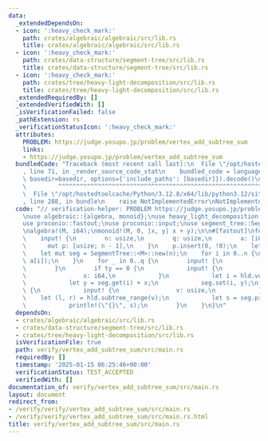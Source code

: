 ```yaml
---
data:
  _extendedDependsOn:
  - icon: ':heavy_check_mark:'
    path: crates/algebraic/algebraic/src/lib.rs
    title: crates/algebraic/algebraic/src/lib.rs
  - icon: ':heavy_check_mark:'
    path: crates/data-structure/segment-tree/src/lib.rs
    title: crates/data-structure/segment-tree/src/lib.rs
  - icon: ':heavy_check_mark:'
    path: crates/tree/heavy-light-decomposition/src/lib.rs
    title: crates/tree/heavy-light-decomposition/src/lib.rs
  _extendedRequiredBy: []
  _extendedVerifiedWith: []
  _isVerificationFailed: false
  _pathExtension: rs
  _verificationStatusIcon: ':heavy_check_mark:'
  attributes:
    PROBLEM: https://judge.yosupo.jp/problem/vertex_add_subtree_sum
    links:
    - https://judge.yosupo.jp/problem/vertex_add_subtree_sum
  bundledCode: "Traceback (most recent call last):\n  File \"/opt/hostedtoolcache/Python/3.12.8/x64/lib/python3.12/site-packages/onlinejudge_verify/documentation/build.py\"\
    , line 71, in _render_source_code_stat\n    bundled_code = language.bundle(stat.path,\
    \ basedir=basedir, options={'include_paths': [basedir]}).decode()\n          \
    \         ^^^^^^^^^^^^^^^^^^^^^^^^^^^^^^^^^^^^^^^^^^^^^^^^^^^^^^^^^^^^^^^^^^^^^^^^^^^^^^^^^\n\
    \  File \"/opt/hostedtoolcache/Python/3.12.8/x64/lib/python3.12/site-packages/onlinejudge_verify/languages/rust.py\"\
    , line 288, in bundle\n    raise NotImplementedError\nNotImplementedError\n"
  code: "// verification-helper: PROBLEM https://judge.yosupo.jp/problem/vertex_add_subtree_sum\n\
    \nuse algebraic::{algebra, monoid};\nuse heavy_light_decomposition::HeavyLightDecomposition;\n\
    use proconio::fastout;\nuse proconio::input;\nuse segment_tree::SegmentTree;\n\
    \nalgebra!(M, i64);\nmonoid!(M, 0, |x, y| x + y);\n\n#[fastout]\nfn main() {\n\
    \    input! {\n        n: usize,\n        q: usize,\n        a: [i64; n],\n  \
    \      mut p: [usize; n - 1],\n    }\n    p.insert(0, !0);\n    let hld = HeavyLightDecomposition::from_parents(&p);\n\
    \    let mut seg = SegmentTree::<M>::new(n);\n    for i in 0..n {\n        seg.set(hld.vertex_index(i),\
    \ a[i]);\n    }\n    for _ in 0..q {\n        input! {\n            ty: usize,\n\
    \        }\n        if ty == 0 {\n            input! {\n                v: usize,\n\
    \                x: i64,\n            }\n            let i = hld.vertex_index(v);\n\
    \            let y = seg.get(i) + x;\n            seg.set(i, y);\n        } else\
    \ {\n            input! {\n                v: usize,\n            }\n        \
    \    let (l, r) = hld.subtree_range(v);\n            let s = seg.prod(l..r);\n\
    \            println!(\"{}\", s);\n        }\n    }\n}\n"
  dependsOn:
  - crates/algebraic/algebraic/src/lib.rs
  - crates/data-structure/segment-tree/src/lib.rs
  - crates/tree/heavy-light-decomposition/src/lib.rs
  isVerificationFile: true
  path: verify/vertex_add_subtree_sum/src/main.rs
  requiredBy: []
  timestamp: '2025-01-15 06:25:46+00:00'
  verificationStatus: TEST_ACCEPTED
  verifiedWith: []
documentation_of: verify/vertex_add_subtree_sum/src/main.rs
layout: document
redirect_from:
- /verify/verify/vertex_add_subtree_sum/src/main.rs
- /verify/verify/vertex_add_subtree_sum/src/main.rs.html
title: verify/vertex_add_subtree_sum/src/main.rs
---
```

